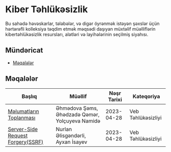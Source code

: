 # Kiber Təhlükəsizlik

Bu sahədə həvəskarlar, tələbələr, və digər öyrənmək istəyən şəxslər üçün hərtərəfli kolleksiya təqdim etmək məqsədi daşıyan müxtəlif müəlliflərin kibertəhlükəsizlik resursları, alətləri və layihələrinin seçilmiş siyahısı.

## Mündəricat
- [Məqalələr](#məqalələr)

## Məqalələr

| Başlıq | Müəllif | Nəşr Tarixi | Kateqoriya |
| ----- | ------ | --------------- | -------- |
| [Məlumatların Toplanması](https://medium.com/@qemerahadova/i%CC%87nformation-gathering-becc32cad975) | Əhmədova Şəms, Əhədzadə Qəmər, Yolçuyeva Namidə | 2023-04-28 | Veb Təhlükəsizliyi |
| [Server-Side Request Forgery(SSRF)](https://medium.com/@nurlan.alisgandarli/ssrf-server-side-request-forgery-307239cda7d) | Nurlan Əlisgəndərli, Ayxan İsayev | 2023-04-28 | Veb Təhlükəsizliyi |
